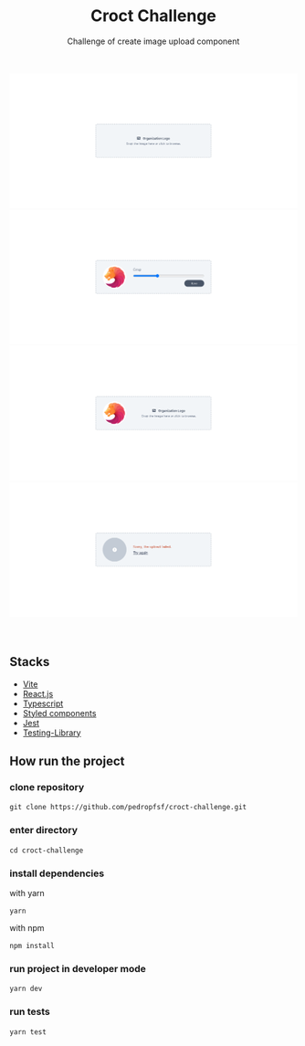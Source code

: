 <h1 align="center">Croct Challenge</h1>

<p align="center">Challenge of create image upload component</p>

<br/>
<br/>
<div align="center">
  <img
       src="https://github.com/pedropfsf/croct-challenge/blob/master/public/screenshot-part-1.png"
       alt="Presentation part 1"
   />
  <img
       src="https://github.com/pedropfsf/croct-challenge/blob/master/public/screenshot-part-2.png"
       alt="Presentation part 2"
   />
  <img
       src="https://github.com/pedropfsf/croct-challenge/blob/master/public/screenshot-part-3.png"
       alt="Presentation part 3"
   />
   <img
       src="https://github.com/pedropfsf/croct-challenge/blob/master/public/screenshot-part-4.png"
       alt="Presentation part 4"
   />
</div>

<br/>
<br/>

## Stacks
- [Vite](https://vitejs.dev/)
- [React.js](https://react.dev/)
- [Typescript](https://www.typescriptlang.org/)
- [Styled components](https://styled-components.com/)
- [Jest](https://jestjs.io/pt-BR/)
- [Testing-Library](https://testing-library.com/docs/)

## How run the project

### clone repository
```
git clone https://github.com/pedropfsf/croct-challenge.git
```

### enter directory
```
cd croct-challenge
```

### install dependencies

with yarn
```
yarn
```

with npm
```
npm install
```

### run project in developer mode
```
yarn dev
```

### run tests
```
yarn test
```

